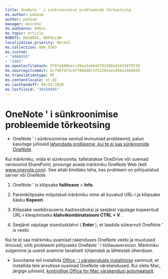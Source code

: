 ```yaml
---
title: OneNote ' i sünkroonimise probleemide tõrkeotsing
ms.author: pebaum
author: pebaum
manager: mnirkhe
ms.audience: Admin
ms.topic: article
ROBOTS: NOINDEX, NOFOLLOW
localization_priority: Normal
ms.collection: Adm_O365
ms.custom:
- "9000555"
- "2405"
ms.openlocfilehash: 970fe688becc30ea1eb644793388a316d1878f30
ms.sourcegitcommit: bc7d6f4f3c9f7060d073f5130e1ec856e248d020
ms.translationtype: MT
ms.contentlocale: et-EE
ms.lasthandoff: 06/02/2020
ms.locfileid: "36559405"
---
```

# <a name="troubleshoot-onenote-sync-issues"></a>OneNote ' i sünkroonimise probleemide tõrkeotsing

* OneNote ' i sünkroonimise seotud levinumad probleemid, palun kasutage juhiseid [lahendada probleeme, kui te ei saa sünkroonida OneNote](https://support.office.com/article/Fix-issues-when-you-can-t-sync-OneNote-299495ef-66d1-448f-90c1-b785a6968d45).

Kui märkmiku, mida ei sünkroonita, talletatakse OneDrive või uuemad versioonid SharePoint, proovige avada märkmiku OneNote Web (kell www.onenote.com). See aitab kindlaks teha, kas probleem on põhjustatud server või OneNote.

1. OneNote ' is klõpsake **failiteave**  >  **Info**.

2. Paremklõpsake mõjutatud märkmiku nime all kuvatud URL-i ja klõpsake käsku **Kopeeri**.

3. Klõpsake veebibrauseris Aadressiboksi ja seejärel vajutage kopeeritud URL-i kleepimiseks **klahvikombinatsiooni CTRL + V** .

4. Seejärel vajutage sisestusklahvi ( **Enter** ), et laadida sülearvuti OneNote ' is veebi.

Kui te ei saa märkmiku avamisel rakenduses OneNote veebi ja muutused ilmuvad, võib probleemi põhjuseks OneNote ' i töölauaversioon. Märkmiku sulgemine ja uuesti avamine tavaliselt tühjendab ja lähtestab ühenduse.

* Soovitame teil installida [Office ' i värskenduste installimise](https://support.office.com/article/Install-Office-updates-2ab296f3-7f03-43a2-8e50-46de917611c5) sammud, et installida teie arvutisse uusimad OneNote värskendused. Kui olete Mac, järgige juhiseid, [kontrollige Office for Mac värskendusi automaatselt](https://support.office.com/article/update-office-for-mac-automatically-bfd1e497-c24d-4754-92ab-910a4074d7c1).